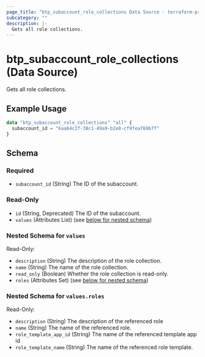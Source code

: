 ```yaml
---
page_title: "btp_subaccount_role_collections Data Source - terraform-provider-btp"
subcategory: ""
description: |-
  Gets all role collections.
---
```


# btp_subaccount_role_collections (Data Source)

Gets all role collections.

## Example Usage

```terraform
data "btp_subaccount_role_collections" "all" {
  subaccount_id = "6aa64c2f-38c1-49a9-b2e8-cf9fea769b7f"
}
```

<!-- schema generated by tfplugindocs -->
## Schema

### Required

- `subaccount_id` (String) The ID of the subaccount.

### Read-Only

- `id` (String, Deprecated) The ID of the subaccount.
- `values` (Attributes List) (see [below for nested schema](#nestedatt--values))

<a id="nestedatt--values"></a>
### Nested Schema for `values`

Read-Only:

- `description` (String) The description of the role collection.
- `name` (String) The name of the role collection.
- `read_only` (Boolean) Whether the role collection is read-only.
- `roles` (Attributes Set) (see [below for nested schema](#nestedatt--values--roles))

<a id="nestedatt--values--roles"></a>
### Nested Schema for `values.roles`

Read-Only:

- `description` (String) The description of the referenced role
- `name` (String) The name of the referenced role.
- `role_template_app_id` (String) The name of the referenced template app id
- `role_template_name` (String) The name of the referenced role template.